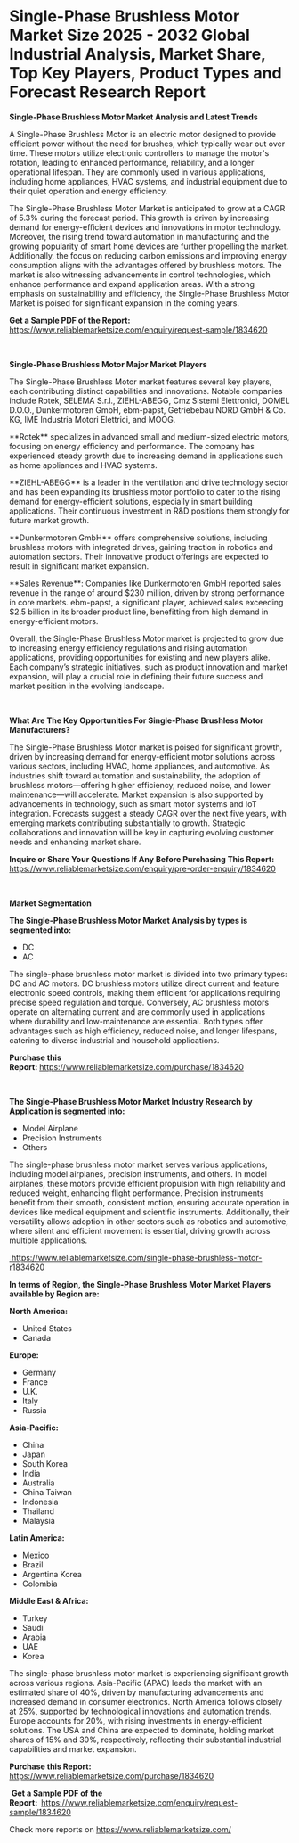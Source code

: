 <p><h1>Single-Phase Brushless Motor Market Size 2025 - 2032 Global Industrial Analysis, Market Share, Top Key Players, Product Types and Forecast Research Report</h1></p><p><strong>Single-Phase Brushless Motor Market Analysis and Latest Trends</strong></p>
<p><p>A Single-Phase Brushless Motor is an electric motor designed to provide efficient power without the need for brushes, which typically wear out over time. These motors utilize electronic controllers to manage the motor's rotation, leading to enhanced performance, reliability, and a longer operational lifespan. They are commonly used in various applications, including home appliances, HVAC systems, and industrial equipment due to their quiet operation and energy efficiency.</p><p>The Single-Phase Brushless Motor Market is anticipated to grow at a CAGR of 5.3% during the forecast period. This growth is driven by increasing demand for energy-efficient devices and innovations in motor technology. Moreover, the rising trend toward automation in manufacturing and the growing popularity of smart home devices are further propelling the market. Additionally, the focus on reducing carbon emissions and improving energy consumption aligns with the advantages offered by brushless motors. The market is also witnessing advancements in control technologies, which enhance performance and expand application areas. With a strong emphasis on sustainability and efficiency, the Single-Phase Brushless Motor Market is poised for significant expansion in the coming years.</p></p>
<p><strong>Get a Sample PDF of the Report:&nbsp;</strong> <a href="https://www.reliablemarketsize.com/enquiry/request-sample/1834620?utm_campaign=3269&utm_medium=2&utm_source=Github&utm_content=ia&utm_term=12042025&utm_id=single-phase-brushless-motor">https://www.reliablemarketsize.com/enquiry/request-sample/1834620</a></p>
<p>&nbsp;</p>
<p><strong>Single-Phase Brushless Motor Major Market Players</strong></p>
<p><p>The Single-Phase Brushless Motor market features several key players, each contributing distinct capabilities and innovations. Notable companies include Rotek, SELEMA S.r.l., ZIEHL-ABEGG, Cmz Sistemi Elettronici, DOMEL D.O.O., Dunkermotoren GmbH, ebm-papst, Getriebebau NORD GmbH & Co. KG, IME Industria Motori Elettrici, and MOOG.</p><p>**Rotek** specializes in advanced small and medium-sized electric motors, focusing on energy efficiency and performance. The company has experienced steady growth due to increasing demand in applications such as home appliances and HVAC systems. </p><p>**ZIEHL-ABEGG** is a leader in the ventilation and drive technology sector and has been expanding its brushless motor portfolio to cater to the rising demand for energy-efficient solutions, especially in smart building applications. Their continuous investment in R&D positions them strongly for future market growth.</p><p>**Dunkermotoren GmbH** offers comprehensive solutions, including brushless motors with integrated drives, gaining traction in robotics and automation sectors. Their innovative product offerings are expected to result in significant market expansion.</p><p>**Sales Revenue**: Companies like Dunkermotoren GmbH reported sales revenue in the range of around $230 million, driven by strong performance in core markets. ebm-papst, a significant player, achieved sales exceeding $2.5 billion in its broader product line, benefitting from high demand in energy-efficient motors.</p><p>Overall, the Single-Phase Brushless Motor market is projected to grow due to increasing energy efficiency regulations and rising automation applications, providing opportunities for existing and new players alike. Each company’s strategic initiatives, such as product innovation and market expansion, will play a crucial role in defining their future success and market position in the evolving landscape.</p></p>
<p>&nbsp;</p>
<p><strong>What Are The Key Opportunities For Single-Phase Brushless Motor Manufacturers?</strong></p>
<p><p>The Single-Phase Brushless Motor market is poised for significant growth, driven by increasing demand for energy-efficient motor solutions across various sectors, including HVAC, home appliances, and automotive. As industries shift toward automation and sustainability, the adoption of brushless motors—offering higher efficiency, reduced noise, and lower maintenance—will accelerate. Market expansion is also supported by advancements in technology, such as smart motor systems and IoT integration. Forecasts suggest a steady CAGR over the next five years, with emerging markets contributing substantially to growth. Strategic collaborations and innovation will be key in capturing evolving customer needs and enhancing market share.</p></p>
<p><strong>Inquire or Share Your Questions If Any Before Purchasing This Report:</strong> <a href="https://www.reliablemarketsize.com/enquiry/pre-order-enquiry/1834620?utm_campaign=3269&utm_medium=2&utm_source=Github&utm_content=ia&utm_term=12042025&utm_id=single-phase-brushless-motor">https://www.reliablemarketsize.com/enquiry/pre-order-enquiry/1834620</a></p>
<p>&nbsp;</p>
<p><strong>Market Segmentation</strong></p>
<p><strong>The Single-Phase Brushless Motor Market Analysis by types is segmented into:</strong></p>
<p><ul><li>DC</li><li>AC</li></ul></p>
<p><p>The single-phase brushless motor market is divided into two primary types: DC and AC motors. DC brushless motors utilize direct current and feature electronic speed controls, making them efficient for applications requiring precise speed regulation and torque. Conversely, AC brushless motors operate on alternating current and are commonly used in applications where durability and low-maintenance are essential. Both types offer advantages such as high efficiency, reduced noise, and longer lifespans, catering to diverse industrial and household applications.</p></p>
<p><strong>Purchase this Report:&nbsp;</strong><a href="https://www.reliablemarketsize.com/purchase/1834620?utm_campaign=3269&utm_medium=2&utm_source=Github&utm_content=ia&utm_term=12042025&utm_id=single-phase-brushless-motor">https://www.reliablemarketsize.com/purchase/1834620</a></p>
<p>&nbsp;</p>
<p><strong>The Single-Phase Brushless Motor Market Industry Research by Application is segmented into:</strong></p>
<p><ul><li>Model Airplane</li><li>Precision Instruments</li><li>Others</li></ul></p>
<p><p>The single-phase brushless motor market serves various applications, including model airplanes, precision instruments, and others. In model airplanes, these motors provide efficient propulsion with high reliability and reduced weight, enhancing flight performance. Precision instruments benefit from their smooth, consistent motion, ensuring accurate operation in devices like medical equipment and scientific instruments. Additionally, their versatility allows adoption in other sectors such as robotics and automotive, where silent and efficient movement is essential, driving growth across multiple applications.</p></p>
<p><a href="https://www.reliablemarketsize.com/single-phase-brushless-motor-r1834620?utm_campaign=3269&utm_medium=2&utm_source=Github&utm_content=ia&utm_term=12042025&utm_id=single-phase-brushless-motor">&nbsp;https://www.reliablemarketsize.com/single-phase-brushless-motor-r1834620</a></p>
<p><strong>In terms of Region, the Single-Phase Brushless Motor Market Players available by Region are:</strong></p>
<p>
    <p> <strong> North America: </strong>
        <ul>
            <li>United States</li>
            <li>Canada</li>
        </ul>
        </p> 
    <p> <strong> Europe: </strong>
        <ul>
            <li>Germany</li>
            <li>France</li>
            <li>U.K.</li>
            <li>Italy</li>
            <li>Russia</li>
        </ul>
        </p> 
    <p> <strong> Asia-Pacific: </strong>
        <ul>
            <li>China</li>
            <li>Japan</li>
            <li>South Korea</li>
            <li>India</li>
            <li>Australia</li>
            <li>China Taiwan</li>
            <li>Indonesia</li>
            <li>Thailand</li>
            <li>Malaysia</li>
        </ul>
        </p> 
    <p> <strong> Latin America: </strong>
        <ul>
            <li>Mexico</li>
            <li>Brazil</li>
            <li>Argentina Korea</li>
            <li>Colombia</li>
        </ul>
        </p> 
    <p> <strong> Middle East & Africa: </strong>
        <ul>
            <li>Turkey</li>
            <li>Saudi</li>
            <li>Arabia</li>
            <li>UAE</li>
            <li>Korea</li>
        </ul>
    </p>
    </p>
<p><p>The single-phase brushless motor market is experiencing significant growth across various regions. Asia-Pacific (APAC) leads the market with an estimated share of 40%, driven by manufacturing advancements and increased demand in consumer electronics. North America follows closely at 25%, supported by technological innovations and automation trends. Europe accounts for 20%, with rising investments in energy-efficient solutions. The USA and China are expected to dominate, holding market shares of 15% and 30%, respectively, reflecting their substantial industrial capabilities and market expansion.</p></p>
<p><strong>Purchase this Report: </strong><a href="https://www.reliablemarketsize.com/purchase/1834620?utm_campaign=3269&utm_medium=2&utm_source=Github&utm_content=ia&utm_term=12042025&utm_id=single-phase-brushless-motor">https://www.reliablemarketsize.com/purchase/1834620</a></p>
<p>&nbsp;<strong>Get a Sample PDF of the Report:&nbsp;&nbsp;</strong><a href="https://www.reliablemarketsize.com/enquiry/request-sample/1834620?utm_campaign=3269&utm_medium=2&utm_source=Github&utm_content=ia&utm_term=12042025&utm_id=single-phase-brushless-motor">https://www.reliablemarketsize.com/enquiry/request-sample/1834620</a></p>
<p><strong></strong></p>
<p>Check more reports on <a href="https://www.reliablemarketsize.com/?utm_campaign=3269&utm_medium=2&utm_source=Github&utm_content=ia&utm_term=12042025&utm_id=single-phase-brushless-motor">https://www.reliablemarketsize.com/</a></p>